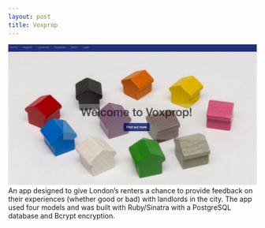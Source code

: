```yaml
---
layout: post
title: Voxprop
---
```


<a href="https://voxprop.herokuapp.com" target="_blank"><img src="/images/fulls/02.jpg" class="fit image" ></a>An app designed to give London’s renters a chance to provide feedback on their experiences (whether good or bad) with landlords in the city. The app used four models and was built with Ruby/Sinatra with a PostgreSQL database and Bcrypt encryption.
